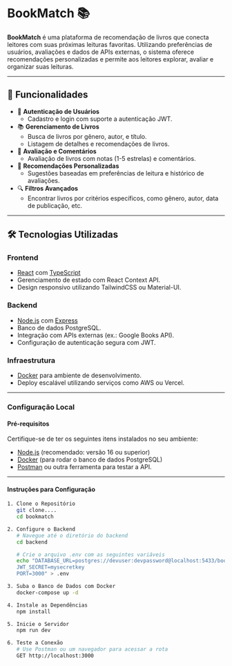 # BookMatch 📚

**BookMatch** é uma plataforma de recomendação de livros que conecta leitores com suas próximas leituras favoritas. Utilizando preferências de usuários, avaliações e dados de APIs externas, o sistema oferece recomendações personalizadas e permite aos leitores explorar, avaliar e organizar suas leituras.

---

## 🚀 Funcionalidades

- 🌟 **Autenticação de Usuários**
  - Cadastro e login com suporte a autenticação JWT.
- 📚 **Gerenciamento de Livros**
  - Busca de livros por gênero, autor, e título.
  - Listagem de detalhes e recomendações de livros.
- 💬 **Avaliação e Comentários**
  - Avaliação de livros com notas (1-5 estrelas) e comentários.
- 🤖 **Recomendações Personalizadas**
  - Sugestões baseadas em preferências de leitura e histórico de avaliações.
- 🔍 **Filtros Avançados**
  - Encontrar livros por critérios específicos, como gênero, autor, data de publicação, etc.

---

## 🛠️ Tecnologias Utilizadas

### **Frontend**

- [React](https://reactjs.org/) com [TypeScript](https://www.typescriptlang.org/)
- Gerenciamento de estado com React Context API.
- Design responsivo utilizando TailwindCSS ou Material-UI.

### **Backend**

- [Node.js](https://nodejs.org/) com [Express](https://expressjs.com/)
- Banco de dados PostgreSQL.
- Integração com APIs externas (ex.: Google Books API).
- Configuração de autenticação segura com JWT.

### **Infraestrutura**

- [Docker](https://www.docker.com/) para ambiente de desenvolvimento.
- Deploy escalável utilizando serviços como AWS ou Vercel.

---

### **Configuração Local**

#### **Pré-requisitos**

Certifique-se de ter os seguintes itens instalados no seu ambiente:

- [Node.js](https://nodejs.org/) (recomendado: versão 16 ou superior)
- [Docker](https://www.docker.com/) (para rodar o banco de dados PostgreSQL)
- [Postman](https://www.postman.com/) ou outra ferramenta para testar a API.

---

#### **Instruções para Configuração**

```bash
1. Clone o Repositório
   git clone....
   cd bookmatch

2. Configure o Backend
   # Navegue até o diretório do backend
   cd backend

   # Crie o arquivo .env com as seguintes variáveis
   echo "DATABASE_URL=postgres://devuser:devpassword@localhost:5433/bookmatch
   JWT_SECRET=mysecretkey
   PORT=3000" > .env

3. Suba o Banco de Dados com Docker
   docker-compose up -d

4. Instale as Dependências
   npm install

5. Inicie o Servidor
   npm run dev

6. Teste a Conexão
   # Use Postman ou um navegador para acessar a rota
   GET http://localhost:3000
```
